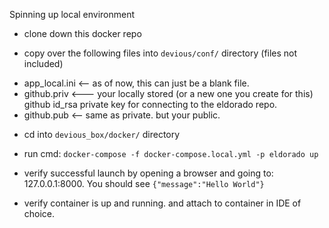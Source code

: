 Spinning up local environment

* clone down this docker repo

* copy over the following files into ```devious/conf/``` directory (files not included)
- app_local.ini   <-- as of now, this can just be a blank file.
- github.priv   <--- your locally stored (or a new one you create for this) github id_rsa private key for connecting to the eldorado repo.
- github.pub  <-- same as private. but your public.

* cd into ```devious_box/docker/``` directory

* run cmd: ```docker-compose -f docker-compose.local.yml -p eldorado up```

* verify successful launch by opening a browser and going to: 127.0.0.1:8000. You should see ```{"message":"Hello World"}```

* verify container is up and running. and attach to container in IDE of choice.

